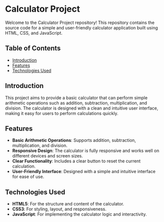 # Calculator Project

Welcome to the Calculator Project repository! This repository contains the source code for a simple and user-friendly calculator application built using HTML, CSS, and JavaScript.

## Table of Contents
- [Introduction](#introduction)
- [Features](#features)
- [Technologies Used](#technologies-used)

## Introduction
This project aims to provide a basic calculator that can perform simple arithmetic operations such as addition, subtraction, multiplication, and division. The calculator is designed with a clean and intuitive user interface, making it easy for users to perform calculations quickly.

## Features
- **Basic Arithmetic Operations**: Supports addition, subtraction, multiplication, and division.
- **Responsive Design**: The calculator is fully responsive and works well on different devices and screen sizes.
- **Clear Functionality**: Includes a clear button to reset the current calculation.
- **User-Friendly Interface**: Designed with a simple and intuitive interface for ease of use.

## Technologies Used
- **HTML5**: For the structure and content of the calculator.
- **CSS3**: For styling, layout, and responsiveness.
- **JavaScript**: For implementing the calculator logic and interactivity.

